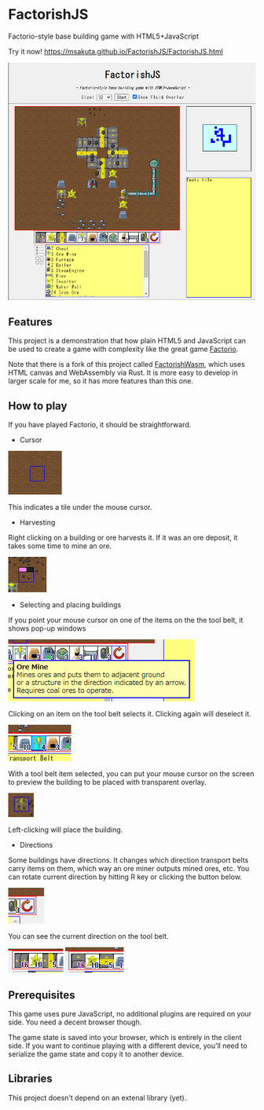 FactorishJS
===========

Factorio-style base building game with HTML5+JavaScript

Try it now!
https://msakuta.github.io/FactorishJS/FactorishJS.html

![screenshot](readme-img/screenshot.png)


Features
--------

This project is a demonstration that how plain HTML5 and JavaScript can be used to create a game
with complexity like the great game [Factorio](https://store.steampowered.com/app/427520/Factorio/).

Note that there is a fork of this project called [FactorishWasm](https://github.com/msakuta/FactorishWasm),
which uses HTML canvas and WebAssembly via Rust. It is more easy to develop in larger scale for me, so it has
more features than this one.


How to play
-----------

If you have played Factorio, it should be straightforward.

* Cursor

![cursor](readme-img/cursor.png)

This indicates a tile under the mouse cursor.

* Harvesting

Right clicking on a building or ore harvests it.
If it was an ore deposit, it takes some time to mine an ore.

![harvesting](readme-img/harvesting.png)

* Selecting and placing buildings

If you point your mouse cursor on one of the items on the the tool belt, it shows pop-up windows

![toolbelt-tooltip](readme-img/toolbelt-tooltip.png)

Clicking on an item on the tool belt selects it. Clicking again will deselect it.

![toolbelt-selected](readme-img/toolbelt-selected.png)

With a tool belt item selected, you can put your mouse cursor on the screen to preview the building to be placed with transparent overlay.

![cursor-build](readme-img/cursor-build.png)

Left-clicking will place the building.

* Directions

Some buildings have directions. It changes which direction transport belts carry items on them, which way an ore miner outputs mined ores, etc.
You can rotate current direction by hitting R key or clicking the button below.

![building-left](readme-img/rotate-button.png)

You can see the current direction on the tool belt.

![building-left](readme-img/building-left.png)
![building-up](readme-img/building-up.png)

Prerequisites
-------------

This game uses pure JavaScript, no additional plugins are required on your side.
You need a decent browser though.

The game state is saved into your browser, which is entirely in the client side.
If you want to continue playing with a different device, you'll need to serialize the game state
and copy it to another device.


Libraries
---------

This project doesn't depend on an extenal library (yet).
